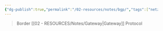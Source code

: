 ```yaml
---
{"dg-publish":true,"permalink":"/02-resources/notes/bgp/","tags":["netzwerk/protocol"],"noteIcon":"","updated":"2024-07-24T11:23:29.000+02:00"}
---
```


>Border [[02 - RESOURCES/Notes/Gateway\|Gateway]] Protocol